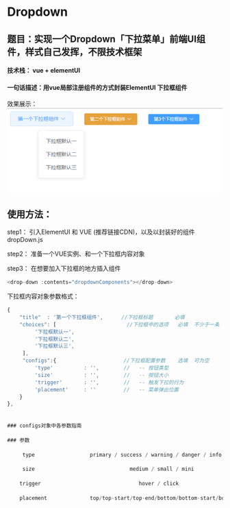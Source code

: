 # Dropdown

## 题目：实现一个Dropdown「下拉菜单」前端UI组件，样式自己发挥，不限技术框架

#### 技术栈： vue + elementUI 

#### 一句话描述：用vue局部注册组件的方式封装ElementUI 下拉框组件

效果展示：
![](https://github.com/realpzyyy/Dropdown/blob/master/img/showdemo.png)




## 使用方法：<br>

step1： 引入ElementUI 和 VUE (推荐链接CDN)，以及以封装好的组件dropDown.js<br>

step2： 准备一个VUE实例、和一个下拉框内容对象<br>

step3： 在想要加入下拉框的地方插入组件<br>
```javascript      
<drop-down :contents="dropdownComponents"></drop-down>
```
       
       
下拉框内容对象参数格式：<br>
```javascript
{
    "title"  : '第一个下拉框组件',      //下拉框标题       必填
    "choices": [                       //下拉框中的选项   必填  不少于一条
         '下拉框默认一',
         '下拉框默认二',      
         '下拉框默认三',
     ],
     "configs":{                      //下拉框配置参数    选填  可为空
         'type'          : '',        //   -- 按钮类型
         'size'          : '',        //   -- 按钮大小
         'trigger'       : '',        //   -- 触发下拉的行为
         'placement'     : ''         //   -- 菜单弹出位置
    }
},


### configs对象中各参数指南

### 参数                                                                 可选值                                   

     type                  primary / success / warning / danger / info / text	        
    
     size                               medium / small / mini	        
    
    trigger                                hover / click
     
    placement              top/top-start/top-end/bottom/bottom-start/bottom-end
